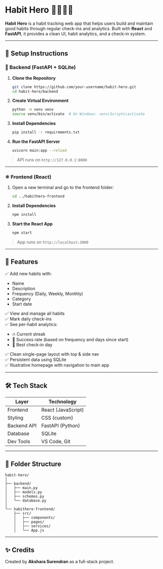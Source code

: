 # Habit Hero 🦸‍♀️🦸‍♂️

**Habit Hero** is a habit tracking web app that helps users build and maintain good habits through regular check-ins and analytics. Built with **React** and **FastAPI**, it provides a clean UI, habit analytics, and a check-in system.

---

## 🔧 Setup Instructions

### 🐍 Backend (FastAPI + SQLite)

1. **Clone the Repository**
   ```bash
   git clone https://github.com/your-username/habit-hero.git
   cd habit-hero/backend
   ```

2. **Create Virtual Environment**
   ```bash
   python -m venv venv
   source venv/bin/activate  # On Windows: venv\Scripts\activate
   ```

3. **Install Dependencies**
   ```bash
   pip install -r requirements.txt
   ```

4. **Run the FastAPI Server**
   ```bash
   uvicorn main:app --reload
   ```

> API runs on `http://127.0.0.1:8000`

---

### ⚛️ Frontend (React)

1. Open a new terminal and go to the frontend folder:
   ```bash
   cd ../habithero-frontend
   ```

2. **Install Dependencies**
   ```bash
   npm install
   ```

3. **Start the React App**
   ```bash
   npm start
   ```

> App runs on `http://localhost:3000`

---

## 🌟 Features

✅ Add new habits with:
- Name
- Description
- Frequency (Daily, Weekly, Monthly)
- Category
- Start date

✅ View and manage all habits  
✅ Mark daily check-ins  
✅ See per-habit analytics:
- 🔥 Current streak
- 🎯 Success rate (based on frequency and days since start)
- 📅 Best check-in day

✅ Clean single-page layout with top & side nav  
✅ Persistent data using SQLite  
✅ Illustrative homepage with navigation to main app

---


## 🛠 Tech Stack

| Layer        | Technology        |
|--------------|-------------------|
| Frontend     | React (JavaScript)|
| Styling      | CSS (custom)      |
| Backend API  | FastAPI (Python)  |
| Database     | SQLite            |
| Dev Tools    | VS Code, Git      |

---


## 📁 Folder Structure

```
habit-hero/
│
├── backend/
│   ├── main.py
│   ├── models.py
│   ├── schemas.py
│   └── database.py
│
└── habithero-frontend/
    ├── src/
    │   ├── components/
    │   ├── pages/
    │   ├── services/
    │   └── App.js
```

---

## ✨ Credits

Created by **Akshara Surendran** as a full-stack project.